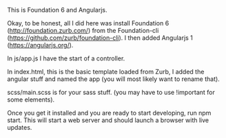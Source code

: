 This is Foundation 6 and Angularjs.

Okay, to be honest, all I did here was install Foundation 6 (http://foundation.zurb.com/) from the Foundation-cli (https://github.com/zurb/foundation-cli).
I then added Angularjs 1 (https://angularjs.org/).

In js/app.js I have the start of a controller.

In index.html, this is the basic template loaded from Zurb, I added the angular stuff and named the app (you will most likely want to rename that).

scss/main.scss is for your sass stuff. (you may have to use !important for some elements).

Once you get it installed and you are ready to start developing, run npm start. This will start a web server and should launch a browser with live updates.
